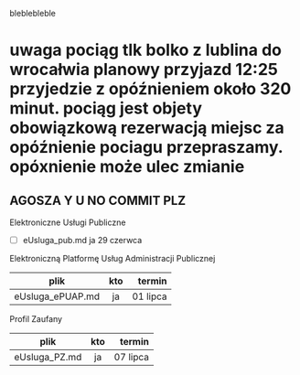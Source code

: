 ﻿

bleblebleble

# uwaga pociąg tlk bolko z lublina do wrocałwia planowy przyjazd 12:25 przyjedzie z opóźnieniem około 320 minut. pociąg jest objety obowiązkową rezerwacją miejsc za opóźnienie pociagu przepraszamy. opóxnienie może ulec zmianie


## AGOSZA Y U NO COMMIT PLZ




















Elektroniczne Usługi Publiczne

- [ ] eUsluga_pub.md  ja 29 czerwca


Elektroniczną Platformę Usług Administracji Publicznej 

| plik | kto | termin |
|:-:|:-:|-:|
|eUsluga_ePUAP.md|ja|01 lipca|

Profil Zaufany

| plik | kto | termin |
|:-:|:-:|-:|
|eUsluga_PZ.md|ja| 07 lipca|
